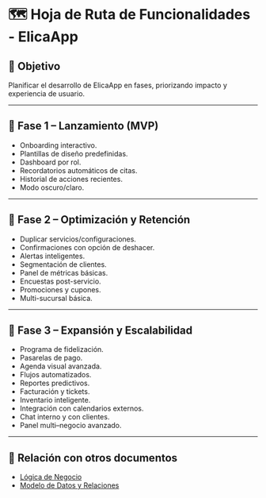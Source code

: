 # 🗺️ Hoja de Ruta de Funcionalidades - ElicaApp

## 🎯 Objetivo
Planificar el desarrollo de ElicaApp en fases, priorizando impacto y experiencia de usuario.

---

## 🚀 Fase 1 – Lanzamiento (MVP)
- Onboarding interactivo.
- Plantillas de diseño predefinidas.
- Dashboard por rol.
- Recordatorios automáticos de citas.
- Historial de acciones recientes.
- Modo oscuro/claro.

---

## 🔄 Fase 2 – Optimización y Retención
- Duplicar servicios/configuraciones.
- Confirmaciones con opción de deshacer.
- Alertas inteligentes.
- Segmentación de clientes.
- Panel de métricas básicas.
- Encuestas post-servicio.
- Promociones y cupones.
- Multi-sucursal básica.

---

## 🌟 Fase 3 – Expansión y Escalabilidad
- Programa de fidelización.
- Pasarelas de pago.
- Agenda visual avanzada.
- Flujos automatizados.
- Reportes predictivos.
- Facturación y tickets.
- Inventario inteligente.
- Integración con calendarios externos.
- Chat interno y con clientes.
- Panel multi–negocio avanzado.

---

## 📂 Relación con otros documentos
- [Lógica de Negocio](/LOGICA_NEGOCIO.md)
- [Modelo de Datos y Relaciones](/MODELO_DATOS.md)
